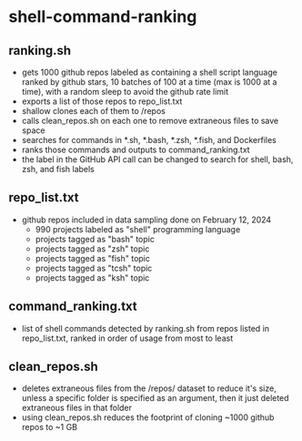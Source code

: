 # shell-command-ranking

## ranking.sh

* gets 1000 github repos labeled as containing a shell script language ranked by github stars, 10 batches of 100 at a time (max is 1000 at a time), with a random sleep to avoid the github rate limit
* exports a list of those repos to repo_list.txt
* shallow clones each of them to /repos
* calls clean_repos.sh on each one to remove extraneous files to save space
* searches for commands in *.sh, *.bash, *.zsh, *.fish, and Dockerfiles
* ranks those commands and outputs to command_ranking.txt
* the label in the GitHub API call can be changed to search for shell, bash, zsh, and fish labels

## repo_list.txt

* github repos included in data sampling done on February 12, 2024
    * 990 projects labeled as "shell" programming language
    * projects tagged as "bash" topic
    * projects tagged as "zsh" topic
    * projects tagged as "fish" topic
    * projects tagged as "tcsh" topic
    * projects tagged as "ksh" topic

## command_ranking.txt

* list of shell commands detected by ranking.sh from repos listed in repo_list.txt, ranked in order of usage from most to least

## clean_repos.sh

* deletes extraneous files from the /repos/ dataset to reduce it's size, unless a specific folder is specified as an argument, then it just deleted extraneous files in that folder
* using clean_repos.sh reduces the footprint of cloning ~1000 github repos to ~1 GB
